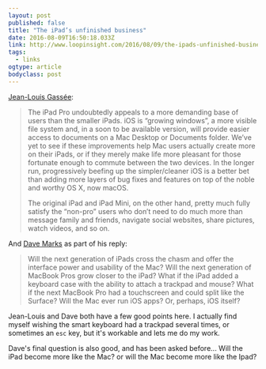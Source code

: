 ```yaml
---
layout: post 
published: false 
title: "The iPad’s unfinished business" 
date: 2016-08-09T16:50:18.033Z 
link: http://www.loopinsight.com/2016/08/09/the-ipads-unfinished-business/ 
tags:
  - links
ogtype: article 
bodyclass: post 
---
```


[Jean-Louis Gassée](https://mondaynote.com/ipad-unfinished-business-7c878a9e5122#.qak8oj3o9): 

> The iPad Pro undoubtedly appeals to a more demanding base of users than the smaller iPads. iOS is “growing windows”, a more visible file system and, in a soon to be available version, will provide easier access to documents on a Mac Desktop or Documents folder. We’ve yet to see if these improvements help Mac users actually create more on their iPads, or if they merely make life more pleasant for those fortunate enough to commute between the two devices. In the longer run, progressively beefing up the simpler/cleaner iOS is a better bet than adding more layers of bug fixes and features on top of the noble and worthy OS X, now macOS.
> 
> The original iPad and iPad Mini, on the other hand, pretty much fully satisfy the “non-pro” users who don’t need to do much more than message family and friends, navigate social websites, share pictures, watch videos, and so on.

And [Dave Marks](http://www.loopinsight.com/2016/08/09/the-ipads-unfinished-business/) as part of his reply:

> Will the next generation of iPads cross the chasm and offer the interface power and usability of the Mac? Will the next generation of MacBook Pros grow closer to the iPad? What if the iPad added a keyboard case with the ability to attach a trackpad and mouse? What if the next MacBook Pro had a touchscreen and could split like the Surface? Will the Mac ever run iOS apps? Or, perhaps, iOS itself?

Jean-Louis and Dave both have a few good points here. I actually find myself wishing the smart keyboard had a trackpad several times, or sometimes an `esc` key, but it's workable and lets me do my work.

Dave's final question is also good, and has been asked before... Will the iPad become more like the Mac? or will the Mac become more like the Ipad?
